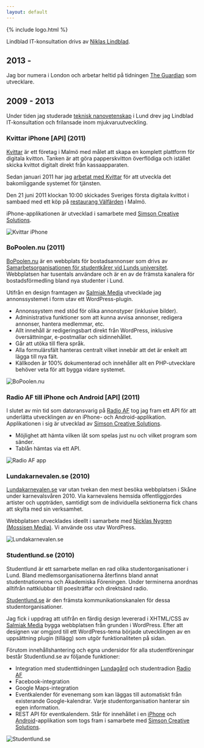 ```yaml
---
layout: default
---
```


{% include logo.html %}

Lindblad IT-konsultation drivs av [Niklas Lindblad](https://www.linkedin.com/in/nlindblad).

## 2013 -
Jag bor numera i London och arbetar heltid på tidningen [The Guardian](http://www.theguardian.com/uk) som utvecklare.


## 2009 - 2013
Under tiden jag studerade [teknisk nanovetenskap](http://www.lth.se/utbildning/teknisk-nanovetenskap/fragor-till-nanoingenjorer/) i Lund drev jag Lindblad IT-konsultation och frilansade inom mjukvaruutveckling.

### Kvittar iPhone [API] (2011)

[Kvittar](http://www.kvittar.com/aboutus/) är ett företag i Malmö med målet att skapa en komplett plattform för digitala kvitton. Tanken är att göra papperskvitton överflödiga och istället skicka kvittot digitalt direkt från kassaapparaten.

Sedan januari 2011 har jag [arbetat med Kvittar](http://kvittar.se/2011/02/civilingenjor-med-fokus-pa-lamp/) för att utveckla det bakomliggande systemet för tjänsten.

Den 21 juni 2011 klockan 10:00 skickades Sveriges första digitala kvittot i sambaed med ett köp på [restaurang Välfärden](http://valfarden.se/) i Malmö.

iPhone-applikationen är utvecklad i samarbete med [Simson Creative Solutions](http://simsons.se/).

![Kvittar iPhone](https://d2tjdh98vh6jzp.cloudfront.net/images/lindblad-info/kvittar-iphone-bw.png)

### BoPoolen.nu (2011)

[BoPoolen.nu](http://bopoolen.nu) är en webbplats för bostadsannonser som drivs av [Samarbetsorganisationen för studentkårer vid Lunds universitet](http://www.lus.lu.se/index.php/). Webbplatsen har tusentals användare och är en av de främsta kanalera för bostadsförmedling bland nya studenter i Lund.

Utifrån en design framtagen av [Salmiak Media](http://www.salmiakmedia.se/) utvecklade jag annonssystemet i form utav ett WordPress-plugin.

- Annonssystem med stöd för olika annonstyper (inklusive bilder).
- Administrativa funktioner som att kunna avvisa annonser, redigera annonser, hantera medlemmar, etc.
- Allt innehåll är redigeringsbart direkt från WordPress, inklusive översättningar, e-postmallar och sidinnehållet.
- Går att utöka till flera språk.
- Alla formulärsfält hanteras centralt vilket innebär att det är enkelt att lägga till nya fält.
- Källkoden är 100% dokumenterad och innehåller allt en PHP-utvecklare behöver veta för att bygga vidare systemet.

![BoPoolen.nu](https://d2tjdh98vh6jzp.cloudfront.net/images/lindblad-info/bopoolen-nu-bw.png)

### Radio AF till iPhone och Android [API] (2011)

I slutet av min tid som datoransvarig på [Radio AF](http://radioaf.se) tog jag fram ett API för att underlätta utvecklingen av en iPhone- och Android-applikation. Applikationen i sig är utvecklad av [Simson Creative Solutions](http://simsons.se).

- Möjlighet att hämta vilken låt som spelas just nu och vilket program som sänder.
- Tablån hämtas via ett API.

![Radio AF app](https://d2tjdh98vh6jzp.cloudfront.net/images/lindblad-info/radioaf-app-bw.png)

### Lundakarnevalen.se (2010)

[Lundakarnevalen.se](http://lundakarnevalen.se) var utan tvekan den mest besöka webbplatsen i Skåne under karnevalsvåren 2010. Via karnevalens hemsida offentliggjordes artister och uppträden, samtidigt som de individuella sektionerna fick chans att skylta med sin verksamhet.

Webbplatsen utvecklades ideellt i samarbete med [Nicklas Nygren (Mossisen Media)](http://mossisen.se/). Vi använde oss utav WordPress.

![Lundakarnevalen.se](https://d2tjdh98vh6jzp.cloudfront.net/images/lindblad-info/lundakarnevalen-se-bw.png)

### Studentlund.se (2010)

Studentlund är ett samarbete mellan en rad olika studentorganisationer i Lund. Bland medlemsorganisationerna återfinns bland annat studentnationerna och Akademiska Föreningen. Under terminerna anordnas alltifrån nattklubbar till poesiträffar och direktsänd radio.

[Studentlund.se](http://studentlund.se) är den främsta kommunikationskanalen för dessa studentorganisationer.

Jag fick i uppdrag att utifrån en färdig design levererad i XHTML/CSS av [Salmiak Media](http://www.salmiakmedia.se/) bygga webbplatsen från grunden i WordPress. Efter att designen var omgjord till ett WordPress-tema började utvecklingen av en uppsättning plugin (tillägg) som utgör funktionaliteten på sidan.

Förutom innehållshantering och egna undersidor för alla studentföreningar består Studentlund.se av följande funktioner:

- Integration med studenttidningen [Lundagård](http://lundagard.se) och studentradion [Radio AF](http://radioaf.se)
- Facebook-integration
- Google Maps-integration
- Eventkalender för evenemang som kan läggas till automatiskt från existerande Google-kalendrar. Varje studentorganisation hanterar sin egen information.
- REST API för eventkalendern. Står för innehållet i en [iPhone](http://itunes.apple.com/se/app/studentlund-din-guide-till/id432194715?mt=8) och [Android](https://play.google.com/store/apps/details?id=org.af.studentlund&hl=en)-applikation som togs fram i samarbete med [Simson Creative Solutions](http://simsons.se/).

![Studentlund.se](https://d2tjdh98vh6jzp.cloudfront.net/images/lindblad-info/studentlund-bw.png)

